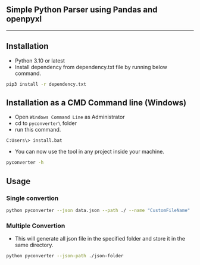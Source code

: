 ## Simple Python Parser using Pandas and openpyxl

[_metadata_:name]:- "Nino Casupanan"
[_metadata_:author]:- "nmcasupanan@medicardphils.com"
----

## Installation
- Python 3.10 or latest
- Install dependency from dependency.txt file by running below command.
```bash
pip3 install -r dependency.txt
```

## Installation as a CMD Command line (Windows)
- Open `Windows Command Line` as Administrator
- cd to `pyconverter\` folder
- run this command. 
```batch
C:Users\> install.bat
```
- You can now use the tool in any project inside your machine.
```bash
pyconverter -h
```

## Usage
### Single convertion
```bash
python pyconverter --json data.json --path ./ --name "CustomFileName"
```

### Multiple Convertion
- This will generate all json file in the specified folder and store it in the same directory.
```bash
python pyconverter --json-path ./json-folder
```